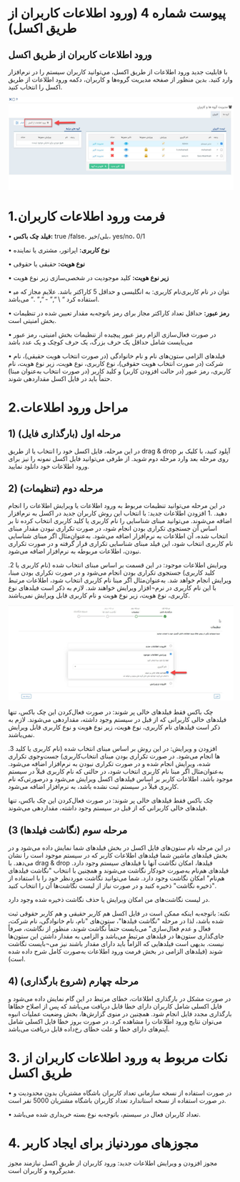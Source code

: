 
# پیوست شماره 4 (ورود اطلاعات کاربران از طریق اکسل) 

## ورود اطلاعات کاربران از طریق اکسل

با قابلیت جدید ورود اطلاعات از طریق اکسل، می‌توانید کاربران سیستم را در نرم‌افزار وارد کنید. بدین منظور از صفحه مدیریت گروه‌ها و کاربران، دکمه ورود اطلاعات از طریق اکسل را انتخاب کنید.

![photo](https://raw.githubusercontent.com/1stco/PayamGostarDocs/master/releasenote/2.6.0/excelkarbar1.jpg)

# 1.فرمت ورود اطلاعات کاربران
 
•    **فیلد چک باکس:** true /false، بلی/خیر، yes/no، 0/1

•    **نوع کاربری:** اپراتور، مشتری یا نماینده 

•    **نوع هویت:** حقیقی یا حقوقی 

•    **زیر نوع هویت:** کلید موجودیت در شخصی‌سازی زیر نوع هویت

•    نام کاربری: به انگلیسی و حداقل 5 کاراکتر باشد. علایم مجاز که می‎توان در نام کاربری استفاده کرد “ \ “,” - “,” .“ می‌باشد.

•    **رمز عبور:** حداقل تعداد کاراکتر مجاز برای رمز باتوجه‌به مقدار تعیین شده در تنظیمات بخش امنیتی است.

•    در صورت فعال‌سازی الزام رمز عبور پیچیده از تنظیمات بخش امنیتی، رمز عبور می‌بایست شامل حداقل یک حرف بزرگ، یک حرف کوچک و یک عدد باشد

•    فیلدهای الزامی ستون‌های نام و نام خانوادگی (در صورت انتخاب هویت حقیقی)، نام شرکت (در صورت انتخاب هویت حقوقی)، نوع کاربری، نوع هویت، زیر نوع هویت، نام کاربری، رمز عبور (در حالت افزودن کاربر) و کلید کاربر (در صورت انتخاب به‌عنوان مبنا) حتماً باید در فایل اکسل مقداردهی شوند.

# 2.مراحل ورود اطلاعات

## 1) مرحله اول (بارگذاری فایل) 

در این مرحله، فایل اکسل خود را انتخاب یا از طریق drag & drop آپلود کنید، با کلیک بر روی مرحله بعد وارد مرحله دوم شوید. از طرفی می‌توانید فایل اکسل نمونه را نیز برای ورود اطلاعات خود دانلود نمایید. 

## 2) مرحله دوم (تنظیمات) 

در این مرحله می‌توانید تنظیمات مربوط به ورود اطلاعات یا ویرایش اطلاعات را انجام دهید.
 .1 افزودن اطلاعات جدید: با انتخاب این روش کاربران جدید در اکسل به نرم‌افزار اضافه می‌شوند. می‌توانید مبنای شناسایی را نام کاربری یا کلید کاربری انتخاب کرده تا بر اساس آن جستجوی تکراری بودن انجام شود، در صورت تکراری نبودن مقدار مبنای انتخاب شده، آن اطلاعات به نر‌‌م‌افزار اضافه می‌شود. به‌عنوان‌مثال اگر مبنای شناسایی نام کاربری انتخاب شود، این فیلد مبنای شناسایی تکراری قرار گرفته و در صورت تکراری نبودن، اطلاعات مربوطه به نرم‌افزار اضافه می‌شود.
 
 .2 ویرایش اطلاعات موجود: در این قسمت بر اساس مبنای انتخاب شده (نام کاربری یا کلید کاربری) جستجوی تکراری بودن انجام می‌شود و در صورت تکراری بودن مبنا، ویرایش انجام خواهد شد. به‌عنوان‌مثال اگر مبنا نام کاربری انتخاب شود، اطلاعات مرتبط با این نام کاربری در نرم¬افزار ویرایش خواهند شد. لازم به ذکر است فیلدهای نوع کاربری، نوع هویت، زیر نوع هویت و نام کاربری قابل ویرایش نمی‌باشند.
 


![photo](https://raw.githubusercontent.com/1stco/PayamGostarDocs/master/releasenote/2.6.0/excelkarbar2.jpg)


چک باکس فقط فیلدهای خالی پر شوند: در صورت فعال‌کردن این چک باکس، تنها فیلدهای خالی کاربرانی که از قبل در سیستم وجود داشته، مقداردهی می‌شوند.
لازم به ذکر است فیلدهای نام کاربری، نوع هویت، زیر نوع هویت و نوع کاربری قابل ویرایش نمی‌باشند. 

 .3 افزودن و ویرایش: در این روش بر اساس مبنای انتخاب شده (نام کاربری یا کلید کاربری) جست‌وجوی تکراری‎‌ها انجام می‌شود. در صورت تکراری بودن مبنای انتخاب شده، ویرایش انجام شده و در صورت تکراری نبودن به نرم‌افزار اضافه می‌شود. به‌عنوان‌مثال اگر مبنا نام کاربری انتخاب شود، در حالتی که نام کاربری قبلاً در سیستم موجود باشد، اطلاعات کاربر بر اساس فیلدهای اکسل ویرایش می‌شود و درصورتی‌که نام کاربری قبلاً در سیستم ثبت نشده باشد، به نرم‌افزار اضافه می‌شود.
 
چک باکس فقط فیلدهای خالی پر شوند: در صورت فعال‌کردن این چک باکس، تنها فیلدهای خالی کاربرانی که از قبل در سیستم وجود داشته، مقداردهی می‌شوند.

## (3      مرحله سوم (نگاشت فیلدها) 

در این مرحله نام ستون‌های فایل اکسل در بخش فیلدهای شما نمایش داده می‌شود و در بخش فیلدهای ماشین شما فیلدهای اطلاعات کاربر که در سیستم موجود است را نشان می‌دهد. با drag & drop فیلدها، امکان نگاشت آنها با فیلدهای سیستم وجود دارد. فیلدهای هم‌نام به‌صورت خودکار نگاشت می‌شوند و همچنین با انتخاب "نگاشت فیلدهای هم‌نام" امکان نگاشت وجود دارد. شما می‌توانید نگاشت موردنظر خود را با استفاده از "ذخیره نگاشت" ذخیره کنید و در صورت نیاز از لیست نگاشت‌ها آن را انتخاب کنید.

در لیست نگاشت‌های من امکان ویرایش یا حذف نگاشت ذخیره شده وجود دارد.

نکته: باتوجه‌به اینکه ممکن است در فایل اکسل هم کاربر حقیقی و هم کاربر حقوقی ثبت شده باشد، لذا در مرحله "نگاشت فیلدها"، ستون‌های "نام، نام خانوادگی، نام شرکت، فعال و عدم فعال‌سازی" می‌بایست حتماً نگاشت شوند، منظور از نگاشت، صرفاً جای‌گذاری ستون‌ها در فیلدهای مرتبط می‌باشد و الزامی به مقدار داشتن این ستون‌ها نیست. بدیهی است فیلدهایی که الزاماًً باید دارای مقدار باشند نیز می¬بایست نگاشت شوند (فیلدهای الزامی در بخش فرمت ورود اطلاعات به‌صورت کامل شرح داده شده است).

## 4) مرحله چهارم (شروع بارگذاری) 

در صورت مشکل در بارگذاری اطلاعات، خطای مرتبط در این گام نمایش داده می‌شود و فایل اکسلی شامل کاربران دارای خطا قابل دریافت می‌باشد که پس از اصلاح خطاها بارگذاری مجدد فایل انجام شود. همچنین در منوی گزارش‌ها، بخش وضعیت عملیات انبوه می‌توان نتایج ورود اطلاعات را مشاهده کرد. در صورت بروز خطا فایل اکسلی شامل آیتم‌های دارای خطا و علت خطای رخ‌داده قابل دریافت می‌باشد.

# 3. نکات مربوط به ورود اطلاعات کاربران از طریق اکسل

•    در صورت استفاده از نسخه سازمانی تعداد کاربران باشگاه مشتریان بدون محدودیت و در صورت استفاده از نسخه استاندارد تعداد کاربران باشگاه مشتریان 5000 نفر است.

•    تعداد کاربران فعال در سیستم، باتوجه‌به نوع بسته خریداری شده می‌باشد.

# 4. مجوزهای موردنیاز برای ایجاد کاربر 

مجوز افزودن و ویرایش اطلاعات جدید: 
ورود کاربران از طریق اکسل نیازمند مجوز مدیرگروه و کاربران است.
